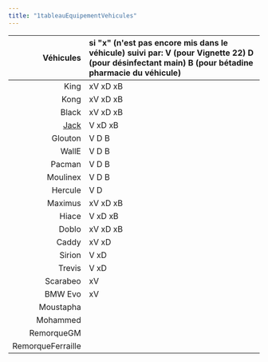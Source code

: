 ```yaml
---
title: "1tableauEquipementVehicules"
---
```


Véhicules | si "x" (n'est pas encore mis dans le véhicule) suivi par: V (pour Vignette 22) D (pour désinfectant main) B (pour bétadine pharmacie du véhicule) 
---: | :---
King | xV xD xB
Kong | xV xD xB
Black | xV xD xB
[Jack](notes/engins%20de%20transport/véhicules/Jack.md) | V xD xB
Glouton | V D B
WallE | V D B
Pacman | V D B
Moulinex | V D B
Hercule | V D
Maximus | xV xD xB
Hiace | V xD xB
Doblo | xV xD xB
Caddy | xV xD
Sirion | V xD
Trevis | V xD
Scarabeo | xV
BMW Evo | xV
Moustapha |
Mohammed |
RemorqueGM |
RemorqueFerraille |